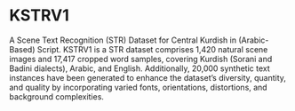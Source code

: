 # KSTRV1
A Scene Text Recognition (STR) Dataset for Central Kurdish in (Arabic-Based) Script.
KSTRV1 is a STR dataset comprises 1,420 natural scene images and 17,417 cropped word samples, covering Kurdish (Sorani and Badini dialects), Arabic, and English. Additionally, 20,000 synthetic text instances have been generated to enhance the dataset’s diversity, quantity, and quality by incorporating varied fonts, orientations, distortions, and background complexities.
